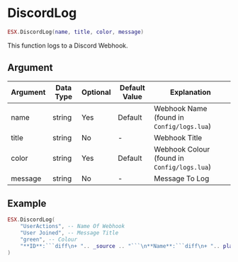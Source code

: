 # DiscordLog

```lua
ESX.DiscordLog(name, title, color, message)
```

This function logs to a Discord Webhook.

## Argument

| Argument | Data Type | Optional | Default Value | Explanation          |
|----------|-----------|----------|---------------|----------------------|
| name   | string     | Yes       | Default             | Webhook Name (found in `Config/logs.lua`)|
| title   | string     | No       | -             | Webhook Title     |
| color   | string     | Yes       | Default             | Webhook Colour (found in `Config/logs.lua`)     |
| message   | string     | No       | -             | Message To Log     |

## Example

```lua
ESX.DiscordLog(
    "UserActions", -- Name Of Webhook
    "User Joined", -- Message Title
    "green", -- Colour
    "**ID**:```diff\n+ ".. _source .. "```\n**Name**:```diff\n+ ".. player_data.nametag .."```" -- Message
)
```
